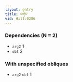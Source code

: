```yaml
---
layout: entry
title: འགེང་
vid: Hill:0286
---
```

### Dependencies (N = 2)
* `arg2` 1
* `obl` 2


### With unspecified obliques
* `arg2` `obl` 1
